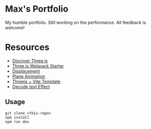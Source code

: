 # Max's Portfolio

My humble portfolio.
Still working on the performance. All feedback is welcome!

# Resources

 - [Discover Three.js](https://discoverthreejs.com/)
 - [Three.js Webpack Starter](https://github.com/designcourse/threejs-webpack-starter)
 - [Displacement](https://youtu.be/2AQLMZwQpDo)
 - [Plane Animation](https://codepen.io/chriscourses/pen/GRrWQdE)
 - [Threejs + Vite Template](https://github.com/maxfer03/wireframe-threejs-template)
 - [Decode text Effect](https://codepen.io/bwilytsch/pen/KMaoeY)

## Usage

```
git clone <this-repo>
npm install
npm run dev
```
